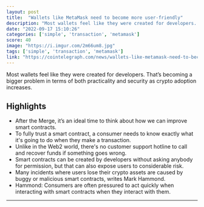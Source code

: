 ```yaml
---
layout: post
title:  "Wallets like MetaMask need to become more user-friendly"
description: "Most wallets feel like they were created for developers. That’s becoming a bigger problem in terms of both practicality and security as crypto adoption increases."
date: "2022-09-17 15:10:26"
categories: ['simple', 'transaction', 'metamask']
score: 40
image: "https://i.imgur.com/2m66um8.jpg"
tags: ['simple', 'transaction', 'metamask']
link: "https://cointelegraph.com/news/wallets-like-metamask-need-to-become-more-user-friendly"
---
```


Most wallets feel like they were created for developers. That’s becoming a bigger problem in terms of both practicality and security as crypto adoption increases.

## Highlights

- After the Merge, it’s an ideal time to think about how we can improve smart contracts.
- To fully trust a smart contract, a consumer needs to know exactly what it's going to do when they make a transaction.
- Unlike in the Web2 world, there's no customer support hotline to call and recover funds if something goes wrong.
- Smart contracts can be created by developers without asking anybody for permission, but that can also expose users to considerable risk.
- Many incidents where users lose their crypto assets are caused by buggy or malicious smart contracts, writes Mark Hammond.
- Hammond: Consumers are often pressured to act quickly when interacting with smart contracts when they interact with them.

---
